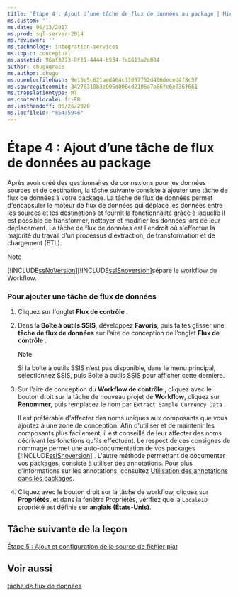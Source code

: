 ```yaml
---
title: 'Étape 4 : Ajout d’une tâche de flux de données au package | Microsoft Docs'
ms.custom: ''
ms.date: 06/13/2017
ms.prod: sql-server-2014
ms.reviewer: ''
ms.technology: integration-services
ms.topic: conceptual
ms.assetid: 96af3073-8f11-4444-b934-fe8613a2d084
author: chugugrace
ms.author: chugu
ms.openlocfilehash: 9e15e5c621aed464c31057752d406deced4f8c57
ms.sourcegitcommit: 34278310b3e005d008cd2106a7b86fc6e736f661
ms.translationtype: MT
ms.contentlocale: fr-FR
ms.lasthandoff: 06/26/2020
ms.locfileid: "85435946"
---
```

# <a name="step-4-adding-a-data-flow-task-to-the-package"></a>Étape 4 : Ajout d’une tâche de flux de données au package
  Après avoir créé des gestionnaires de connexions pour les données sources et de destination, la tâche suivante consiste à ajouter une tâche de flux de données à votre package. La tâche de flux de données permet d'encapsuler le moteur de flux de données qui déplace les données entre les sources et les destinations et fournit la fonctionnalité grâce à laquelle il est possible de transformer, nettoyer et modifier les données lors de leur déplacement. La tâche de flux de données est l'endroit où s'effectue la majorité du travail d'un processus d'extraction, de transformation et de chargement (ETL).  
  
> [!NOTE]  
>  [!INCLUDE[ssNoVersion](../includes/ssnoversion-md.md)][!INCLUDE[ssISnoversion](../includes/ssisnoversion-md.md)]sépare le workflow du Workflow.  
  
### <a name="to-add-a-data-flow-task"></a>Pour ajouter une tâche de flux de données  
  
1.  Cliquez sur l'onglet **Flux de contrôle** .  
  
2.  Dans la **Boîte à outils SSIS**, développez **Favoris**, puis faites glisser une **tâche de flux de données** sur l’aire de conception de l’onglet **Flux de contrôle** .  
  
    > [!NOTE]  
    >  Si la boîte à outils SSIS n’est pas disponible, dans le menu principal, sélectionnez SSIS, puis Boîte à outils SSIS pour afficher cette dernière.  
  
3.  Sur l’aire de conception du **Workflow de contrôle** , cliquez avec le bouton droit sur la tâche de nouveau projet de **Workflow**, cliquez sur **Renommer**, puis remplacez le nom par `Extract Sample Currency Data` .  
  
     Il est préférable d'affecter des noms uniques aux composants que vous ajoutez à une zone de conception. Afin d'utiliser et de maintenir les composants plus facilement, il est conseillé de leur affecter des noms décrivant les fonctions qu'ils effectuent. Le respect de ces consignes de nommage permet une auto-documentation de vos packages [!INCLUDE[ssISnoversion](../includes/ssisnoversion-md.md)] . L'autre méthode permettant de documenter vos packages, consiste à utiliser des annotations. Pour plus d’informations sur les annotations, consultez [Utilisation des annotations dans les packages](use-annotations-in-packages.md).  
  
4.  Cliquez avec le bouton droit sur la tâche de workflow, cliquez sur **Propriétés**, et dans la fenêtre Propriétés, vérifiez que la `LocaleID` propriété est définie sur **anglais (États-Unis)**.  
  
## <a name="next-task-in-lesson"></a>Tâche suivante de la leçon  
 [Étape 5 : Ajout et configuration de la source de fichier plat](lesson-1-5-adding-and-configuring-the-flat-file-source.md)  
  
## <a name="see-also"></a>Voir aussi  
 [tâche de flux de données](control-flow/data-flow-task.md)  
  
  
